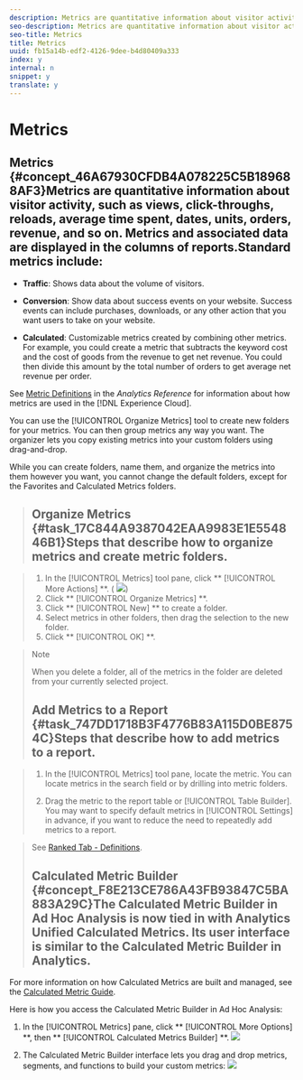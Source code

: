 ```yaml
---
description: Metrics are quantitative information about visitor activity, such as views, click-throughs, reloads, average time spent, dates, units, orders, revenue, and so on. Metrics and associated data are displayed in the columns of reports.
seo-description: Metrics are quantitative information about visitor activity, such as views, click-throughs, reloads, average time spent, dates, units, orders, revenue, and so on. Metrics and associated data are displayed in the columns of reports.
seo-title: Metrics
title: Metrics
uuid: fb15a14b-edf2-4126-9dee-b4d80409a333
index: y
internal: n
snippet: y
translate: y
---
```


# Metrics

## Metrics {#concept_46A67930CFDB4A078225C5B189688AF3}Metrics are quantitative information about visitor activity, such as views, click-throughs, reloads, average time spent, dates, units, orders, revenue, and so on. Metrics and associated data are displayed in the columns of reports.Standard metrics include: 


* **Traffic**: Shows data about the volume of visitors.
* **Conversion**: Show data about success events on your website. Success events can include purchases, downloads, or any other action that you want users to take on your website. 

* **Calculated**: Customizable metrics created by combining other metrics. For example, you could create a metric that subtracts the keyword cost and the cost of goods from the revenue to get net revenue. You could then divide this amount by the total number of orders to get average net revenue per order. 



See [ Metric Definitions](http://marketing.adobe.com/resources/help/en_US/reference/index.html?f=metrics) in the *Analytics Reference* for information about how metrics are used in the [!DNL  Experience Cloud]. 

You can use the [!UICONTROL  Organize Metrics] tool to create new folders for your metrics. You can then group metrics any way you want. The organizer lets you copy existing metrics into your custom folders using drag-and-drop. 

While you can create folders, name them, and organize the metrics into them however you want, you cannot change the default folders, except for the Favorites and Calculated Metrics folders. 
>## Organize Metrics {#task_17C844A9387042EAA9983E1E554846B1}Steps that describe how to organize metrics and create metric folders.
<!-- t_organize_metrics.xml -->

>1. In the [!UICONTROL  Metrics] tool pane, click ** [!UICONTROL  More Actions] **. (  ![](graphics/tools_icon.png))
>1. Click ** [!UICONTROL  Organize Metrics] **.
>1. Click ** [!UICONTROL  New] ** to create a folder.
>1. Select metrics in other folders, then drag the selection to the new folder.
>1. Click ** [!UICONTROL  OK] **.

>   >[!NOTE]
>   >
>   >When you delete a folder, all of the metrics in the folder are deleted from your currently selected project.
>
>## Add Metrics to a Report {#task_747DD1718B3F4776B83A115D0BE8754C}Steps that describe how to add metrics to a report.
<!-- t_add_metrics_dsc.xml -->

>1. In the [!UICONTROL  Metrics] tool pane, locate the metric.
>   You can locate metrics in the search field or by drilling into metric folders. 
>
>1. Drag the metric to the report table or [!UICONTROL  Table Builder].
>   You may want to specify default metrics in [!UICONTROL  Settings] in advance, if you want to reduce the need to repeatedly add metrics to a report. 

>   See [ Ranked Tab - Definitions](c_global_settings.md#reference_FB9BADD7E3DA42C1BB2A02A6E9D5C1CF). 
>
>## Calculated Metric Builder {#concept_F8E213CE786A43FB93847C5BA883A29C}The Calculated Metric Builder in Ad Hoc Analysis is now tied in with Analytics Unified Calculated Metrics. Its user interface is similar to the Calculated Metric Builder in Analytics.
<!-- c_calc_metric_builder.xml -->
For more information on how Calculated Metrics are built and managed, see the [ Calculated Metric Guide](https://marketing.adobe.com/resources/help/en_US/analytics/calcmetrics/). 

Here is how you access the Calculated Metric Builder in Ad Hoc Analysis: 

1. In the [!UICONTROL  Metrics] pane, click ** [!UICONTROL  More Options] **, then ** [!UICONTROL  Calculated Metrics Builder] **. ![](graphics/more_options_calc.png) 

1. The Calculated Metric Builder interface lets you drag and drop metrics, segments, and functions to build your custom metrics: ![](graphics/calc_metrics.png) 

